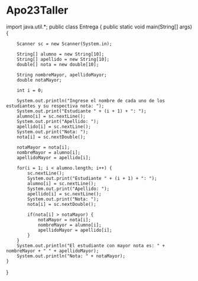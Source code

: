 # Apo23Taller

import java.util.*;
public class Entrega {
	public static void main(String[] args) {
		
		Scanner sc = new Scanner(System.in);
		
		String[] alumno = new String[10];
		String[] apellido = new String[10];
		double[] nota = new double[10];
		
		String nombreMayor, apellidoMayor;
		double notaMayor;
		
		int i = 0;
		
		System.out.println("Ingrese el nombre de cada uno de los estudiantes y su respectiva nota: ");
		System.out.print("Estudiante " + (i + 1) + ": ");
		alumno[i] = sc.nextLine();
		System.out.print("Apellido: ");
		apellido[i] = sc.nextLine();
		System.out.print("Nota: ");
		nota[i] = sc.nextDouble();
		
		notaMayor = nota[i];
		nombreMayor = alumno[i];
		apellidoMayor = apellido[i];
		
		for(i = 1; i < alumno.length; i++) {
			sc.nextLine();
			System.out.print("Estudiante " + (i + 1) + ": ");
			alumno[i] = sc.nextLine();
			System.out.print("Apellido: ");
			apellido[i] = sc.nextLine();
			System.out.print("Nota: ");
			nota[i] = sc.nextDouble();
			
			if(nota[i] > notaMayor) {
				notaMayor = nota[i];
				nombreMayor = alumno[i];
				apellidoMayor = apellido[i];
			}
		}
		System.out.println("El estudiante con mayor nota es: " + nombreMayor + " " + apellidoMayor);
		System.out.println("Nota: " + notaMayor);
	}
}

